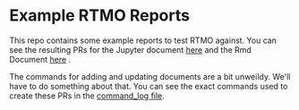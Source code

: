 # Example RTMO Reports

This repo contains some example reports to test RTMO against.
You can see the resulting PRs for 
the Jupyter document [here](https://github.com/harterrt/mozilla-reports/tree/examples/triangle.kp/examples/triangle.kp)
and the Rmd Document [here](https://github.com/harterrt/mozilla-reports/tree/examples/triangle_rmd.kp/examples/triangle_rmd.kp)
.

The commands for adding and updating documents are a bit unweildy.
We'll have to do something about that.
You can see the exact commands used to create these PRs in the
[command_log file](command_log.txt).
